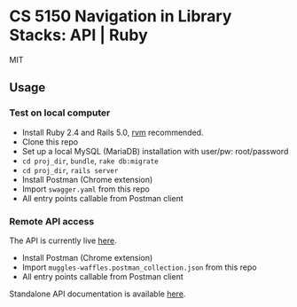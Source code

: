 # CS 5150 Navigation in Library Stacks: API | Ruby

MIT

## Usage

### Test on local computer

- Install Ruby 2.4 and Rails 5.0, [rvm](https://rvm.io/) recommended.
- Clone this repo
- Set up a local MySQL (MariaDB) installation with user/pw: root/password
- ```cd proj_dir```, ```bundle```, ```rake db:migrate```
- ```cd proj_dir```, ```rails server```
- Install Postman (Chrome extension)
- Import ```swagger.yaml``` from this repo
- All entry points callable from Postman client

### Remote API access

The API is currently live [here](https://boiling-woodland-25300.herokuapp.com/v1/).

- Install Postman (Chrome extension)
- Import ```muggles-waffles.postman_collection.json``` from this repo
- All entry points callable from Postman client

Standalone API documentation is available [here](https://boiling-woodland-25300.herokuapp.com/docs/v1).
